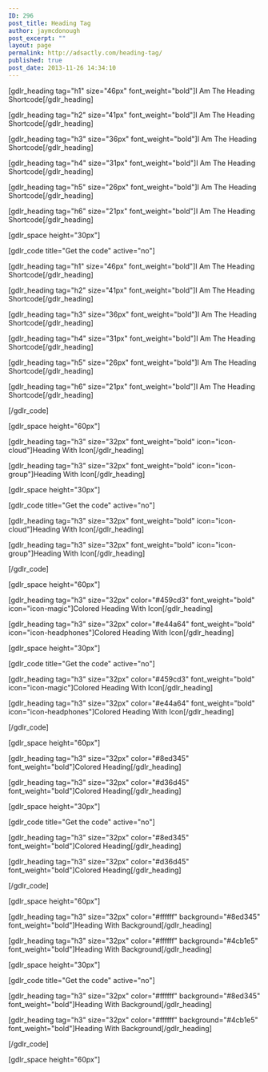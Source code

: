 ```yaml
---
ID: 296
post_title: Heading Tag
author: jaymcdonough
post_excerpt: ""
layout: page
permalink: http://adsactly.com/heading-tag/
published: true
post_date: 2013-11-26 14:34:10
---
```

[gdlr_heading tag="h1" size="46px" font_weight="bold"]I Am The Heading Shortcode[/gdlr_heading]

[gdlr_heading tag="h2" size="41px" font_weight="bold"]I Am The Heading Shortcode[/gdlr_heading]

[gdlr_heading tag="h3" size="36px" font_weight="bold"]I Am The Heading Shortcode[/gdlr_heading]

[gdlr_heading tag="h4" size="31px" font_weight="bold"]I Am The Heading Shortcode[/gdlr_heading]

[gdlr_heading tag="h5" size="26px" font_weight="bold"]I Am The Heading Shortcode[/gdlr_heading]

[gdlr_heading tag="h6" size="21px" font_weight="bold"]I Am The Heading Shortcode[/gdlr_heading]

[gdlr_space height="30px"]

[gdlr_code title="Get the code" active="no"]

[gdlr_heading tag="h1" size="46px" font_weight="bold"]I Am The Heading Shortcode[/gdlr_heading]

[gdlr_heading tag="h2" size="41px" font_weight="bold"]I Am The Heading Shortcode[/gdlr_heading]

[gdlr_heading tag="h3" size="36px" font_weight="bold"]I Am The Heading Shortcode[/gdlr_heading]

[gdlr_heading tag="h4" size="31px" font_weight="bold"]I Am The Heading Shortcode[/gdlr_heading]

[gdlr_heading tag="h5" size="26px" font_weight="bold"]I Am The Heading Shortcode[/gdlr_heading]

[gdlr_heading tag="h6" size="21px" font_weight="bold"]I Am The Heading Shortcode[/gdlr_heading]

[/gdlr_code]

[gdlr_space height="60px"]

[gdlr_heading tag="h3" size="32px" font_weight="bold" icon="icon-cloud"]Heading With Icon[/gdlr_heading]

[gdlr_heading tag="h3" size="32px" font_weight="bold" icon="icon-group"]Heading With Icon[/gdlr_heading]

[gdlr_space height="30px"]

[gdlr_code title="Get the code" active="no"]

[gdlr_heading tag="h3" size="32px" font_weight="bold" icon="icon-cloud"]Heading With Icon[/gdlr_heading]

[gdlr_heading tag="h3" size="32px" font_weight="bold" icon="icon-group"]Heading With Icon[/gdlr_heading]

[/gdlr_code]

[gdlr_space height="60px"]

[gdlr_heading tag="h3" size="32px" color="#459cd3" font_weight="bold" icon="icon-magic"]Colored Heading With Icon[/gdlr_heading]

[gdlr_heading tag="h3" size="32px" color="#e44a64" font_weight="bold" icon="icon-headphones"]Colored Heading With Icon[/gdlr_heading]

[gdlr_space height="30px"]

[gdlr_code title="Get the code" active="no"]

[gdlr_heading tag="h3" size="32px" color="#459cd3" font_weight="bold" icon="icon-magic"]Colored Heading With Icon[/gdlr_heading]

[gdlr_heading tag="h3" size="32px" color="#e44a64" font_weight="bold" icon="icon-headphones"]Colored Heading With Icon[/gdlr_heading]

[/gdlr_code]

[gdlr_space height="60px"]

[gdlr_heading tag="h3" size="32px" color="#8ed345" font_weight="bold"]Colored Heading[/gdlr_heading]

[gdlr_heading tag="h3" size="32px" color="#d36d45" font_weight="bold"]Colored Heading[/gdlr_heading]

[gdlr_space height="30px"]

[gdlr_code title="Get the code" active="no"]

[gdlr_heading tag="h3" size="32px" color="#8ed345" font_weight="bold"]Colored Heading[/gdlr_heading]

[gdlr_heading tag="h3" size="32px" color="#d36d45" font_weight="bold"]Colored Heading[/gdlr_heading]

[/gdlr_code]

[gdlr_space height="60px"]

[gdlr_heading tag="h3" size="32px" color="#ffffff" background="#8ed345" font_weight="bold"]Heading With Background[/gdlr_heading]

[gdlr_heading tag="h3" size="32px" color="#ffffff" background="#4cb1e5" font_weight="bold"]Heading With Background[/gdlr_heading]

[gdlr_space height="30px"]

[gdlr_code title="Get the code" active="no"]

[gdlr_heading tag="h3" size="32px" color="#ffffff" background="#8ed345" font_weight="bold"]Heading With Background[/gdlr_heading]

[gdlr_heading tag="h3" size="32px" color="#ffffff" background="#4cb1e5" font_weight="bold"]Heading With Background[/gdlr_heading]

[/gdlr_code]

[gdlr_space height="60px"]